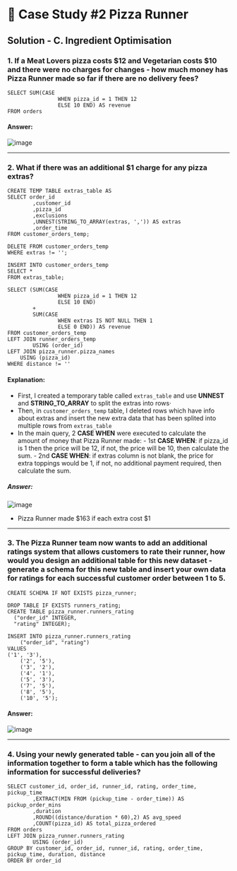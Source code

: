 # 🍕 Case Study #2 Pizza Runner

## Solution - C. Ingredient Optimisation

### 1. If a Meat Lovers pizza costs $12 and Vegetarian costs $10 and there were no charges for changes - how much money has Pizza Runner made so far if there are no delivery fees?

```
SELECT SUM(CASE
        		WHEN pizza_id = 1 THEN 12
             	ELSE 10 END) AS revenue
FROM orders
```
#### Answer:
![image](https://github.com/han-tran-gia/8-weeks-sql-challenge/assets/144699083/2e9cb0fc-ee97-40d1-9def-e4c7deba389d)

***

### 2. What if there was an additional $1 charge for any pizza extras?
```
CREATE TEMP TABLE extras_table AS
SELECT order_id
        ,customer_id
        ,pizza_id
        ,exclusions 
        ,UNNEST(STRING_TO_ARRAY(extras, ',')) AS extras
        ,order_time
FROM customer_orders_temp;

DELETE FROM customer_orders_temp
WHERE extras != '';

INSERT INTO customer_orders_temp
SELECT *
FROM extras_table;

SELECT (SUM(CASE
                WHEN pizza_id = 1 THEN 12
                ELSE 10 END)
        +
        SUM(CASE 
                WHEN extras IS NOT NULL THEN 1
                ELSE 0 END)) AS revenue
FROM customer_orders_temp
LEFT JOIN runner_orders_temp
        USING (order_id)
LEFT JOIN pizza_runner.pizza_names
 	USING (pizza_id)
WHERE distance != ''
```

#### Explanation:
- First, I created a temporary table called `extras_table` and use **UNNEST** and **STRING_TO_ARRAY** to split the extras into rows·
- Then, in `customer_orders_temp` table, I deleted rows which have info about extras and insert the new extra data that has been splited into multiple rows from `extras_table`
- In the main query, 2 **CASE WHEN** were executed to calculate the amount of money that Pizza Runner made:
        - 1st **CASE WHEN**: if pizza_id is 1 then the price will be 12, if not, the price will be 10, then calculate the sum.
        - 2nd **CASE WHEN**: if extras column is not blank, the price for extra toppings would be 1, if not, no additional payment required, then calculate the sum.

##### Answer:
![image](https://github.com/han-tran-gia/8-weeks-sql-challenge/assets/144699083/4283ff91-3840-458d-b4dd-19146790c648)

- Pizza Runner made $163 if each extra cost $1

***

### 3. The Pizza Runner team now wants to add an additional ratings system that allows customers to rate their runner, how would you design an additional table for this new dataset - generate a schema for this new table and insert your own data for ratings for each successful customer order between 1 to 5.
```
CREATE SCHEMA IF NOT EXISTS pizza_runner;

DROP TABLE IF EXISTS runners_rating;
CREATE TABLE pizza_runner.runners_rating
  ("order_id" INTEGER,
  "rating" INTEGER);
  
INSERT INTO pizza_runner.runners_rating
	("order_id", "rating")
VALUES
('1', '3'),
    ('2', '5'),
    ('3', '2'),
    ('4', '1'),
    ('5', '3'),
    ('7', '5'),
    ('8', '5'),
    ('10', '5');
```

#### Answer:
![image](https://github.com/han-tran-gia/8-weeks-sql-challenge/assets/144699083/25b6b3b4-73c7-42fe-b8c7-40eedf160e62)

***

### 4. Using your newly generated table - can you join all of the information together to form a table which has the following information for successful deliveries?
```
SELECT customer_id, order_id, runner_id, rating, order_time, pickup_time
        ,EXTRACT(MIN FROM (pickup_time - order_time)) AS pickup_order_mins
        ,duration
        ,ROUND((distance/duration * 60),2) AS avg_speed
        ,COUNT(pizza_id) AS total_pizza_ordered
FROM orders
LEFT JOIN pizza_runner.runners_rating
        USING (order_id)
GROUP BY customer_id, order_id, runner_id, rating, order_time, pickup_time, duration, distance
ORDER BY order_id
```


